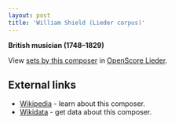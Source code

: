 ```yaml
---
layout: post
title: 'William Shield (Lieder corpus)'
---
```


__British musician (1748–1829)__

View [sets by this composer] in [OpenScore Lieder].

[sets by this composer]: https://musescore.com/openscore-lieder-corpus/sets?order=title&text=Shield,+William
[OpenScore Lieder]: https://musescore.com/openscore-lieder-corpus

## External links

- [Wikipedia] - learn about this composer.
- [Wikidata] - get data about this composer.

[Wikipedia]: https://en.wikipedia.org/wiki/William_Shield
[Wikidata]: https://www.wikidata.org/wiki/Q3568956
